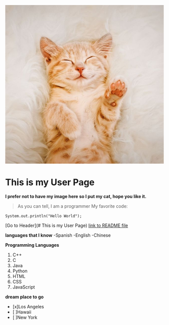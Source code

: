 ![Image](cat.jpg)
# This is my User Page
**I prefer not to have my image here so I put my cat, hope you like it.**
> As you can tell, I am a programmer
My favorite code:
```
System.out.println("Hello World");
```
[Go to Header](# This is my User Page)
[link to README file](README.md)

**languages that I know**
-Spanish
-English
-Chinese

**Programming Languages**
1. C++
2. C
3. Java
4. Python
5. HTML
6. CSS
7. JavaScript

**dream place to go**
- [x]Los Angeles
- [ ]Hawaii
- [ ]New York
